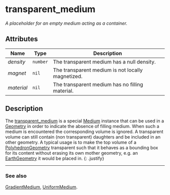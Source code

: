 # transparent\_medium
_A placeholder for an empty medium acting as a container._


## Attributes

|Name|Type|Description|
|----|----|-----------|
|*density*  |`number`| The transparent medium has a null density. |
|*magnet*   |`nil`   | The transparent medium is not locally magnetized. |
|*material* |`nil`   | The transparent medium has no filling material. |

## Description

The [transparent\_medium](transparent_medium.md) is a special
[Medium](Medium.md) instance that can be used in a
[Geometry](../geometry/Geometry.md) in order to indicate the absence of filling
medium. When such a medium is encountered the corresponding volume is ignored.
A transparent volume can still contain (non transparent) daughters and be
included in an other geometry. A typical usage is to make the top volume of a
[PolyhedronGeometry](../geometry/PolyhedronGeometry.md) transparent such that it
behaves as a bounding box for its content without erasing its own mother
geometry, e.g. an [EarthGeometry](../geometry/EarthGeometry.md) it would be
placed in.
{: .justify}

---

### See also

[GradientMedium](GradientMedium.md),
[UniformMedium](GradientMedium.md).
</div>
